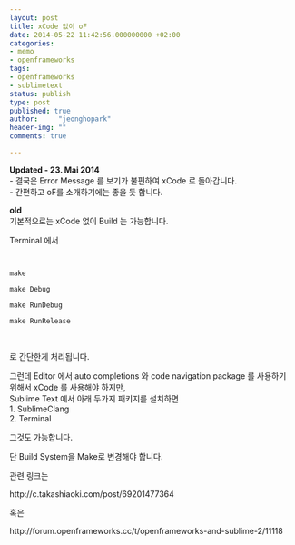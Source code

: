 ```yaml
---
layout: post
title: xCode 없이 oF
date: 2014-05-22 11:42:56.000000000 +02:00
categories:
- memo
- openframeworks
tags:
- openframeworks
- sublimetext
status: publish
type: post
published: true
author:     "jeonghopark"
header-img: ""
comments: true

---
```

<p><strong>Updated - 23. Mai 2014</strong><br />
- 결국은 Error Message 를 보기가 불편하여 xCode 로 돌아갑니다.<br />
- 간편하고 oF를 소개하기에는 좋을 듯 합니다.</p>

<p><strong>old</strong><br />
기본적으로는 xCode 없이 Build 는 가능합니다.</p>
<p>Terminal 에서<br />
<pre><code><br />
make<br />
make Debug<br />
make RunDebug<br />
make RunRelease<br />
</code></pre><br />
로 간단한게 처리됩니다.</p>
<p>그런데 Editor 에서 auto completions 와 code navigation package 를 사용하기 위해서 xCode 를 사용해야 하지만,<br />
Sublime Text 에서 아래 두가지 패키지를 설치하면<br />
1. SublimeClang<br />
2. Terminal</p>
<p>그것도 가능합니다.</p>
<p>단 Build System을 Make로 변경해야 합니다.</p>
<p>관련 링크는</p>
<p>http://c.takashiaoki.com/post/69201477364</p>
<p>혹은</p>
<p>http://forum.openframeworks.cc/t/openframeworks-and-sublime-2/11118</p>
